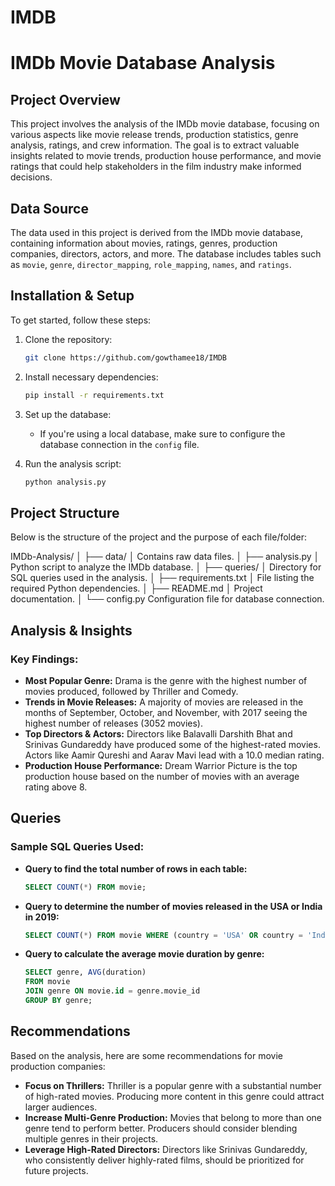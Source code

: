 # IMDB

# IMDb Movie Database Analysis

## Project Overview
This project involves the analysis of the IMDb movie database, focusing on various aspects like movie release trends, production statistics, genre analysis, ratings, and crew information. The goal is to extract valuable insights related to movie trends, production house performance, and movie ratings that could help stakeholders in the film industry make informed decisions.

## Data Source
The data used in this project is derived from the IMDb movie database, containing information about movies, ratings, genres, production companies, directors, actors, and more. The database includes tables such as `movie`, `genre`, `director_mapping`, `role_mapping`, `names`, and `ratings`.

## Installation & Setup
To get started, follow these steps:

1. Clone the repository:
    ```bash
    git clone https://github.com/gowthamee18/IMDB
    ```

2. Install necessary dependencies:
    ```bash
    pip install -r requirements.txt
    ```

3. Set up the database:
    - If you're using a local database, make sure to configure the database connection in the `config` file.

4. Run the analysis script:
    ```bash
    python analysis.py
    ```

## Project Structure
Below is the structure of the project and the purpose of each file/folder:

IMDb-Analysis/
│
├── data/
│   Contains raw data files.
│
├── analysis.py
│   Python script to analyze the IMDb database.
│
├── queries/
│   Directory for SQL queries used in the analysis.
│
├── requirements.txt
│   File listing the required Python dependencies.
│
├── README.md
│   Project documentation.
│
└── config.py
Configuration file for database connection.


## Analysis & Insights
### Key Findings:
- **Most Popular Genre:** Drama is the genre with the highest number of movies produced, followed by Thriller and Comedy.
- **Trends in Movie Releases:** A majority of movies are released in the months of September, October, and November, with 2017 seeing the highest number of releases (3052 movies).
- **Top Directors & Actors:** Directors like Balavalli Darshith Bhat and Srinivas Gundareddy have produced some of the highest-rated movies. Actors like Aamir Qureshi and Aarav Mavi lead with a 10.0 median rating.
- **Production House Performance:** Dream Warrior Picture is the top production house based on the number of movies with an average rating above 8.

## Queries
### Sample SQL Queries Used:
- **Query to find the total number of rows in each table:**
    ```sql
    SELECT COUNT(*) FROM movie;
    ```
- **Query to determine the number of movies released in the USA or India in 2019:**
    ```sql
    SELECT COUNT(*) FROM movie WHERE (country = 'USA' OR country = 'India') AND year = 2019;
    ```
- **Query to calculate the average movie duration by genre:**
    ```sql
    SELECT genre, AVG(duration) 
    FROM movie 
    JOIN genre ON movie.id = genre.movie_id 
    GROUP BY genre;
    ```

## Recommendations
Based on the analysis, here are some recommendations for movie production companies:
- **Focus on Thrillers:** Thriller is a popular genre with a substantial number of high-rated movies. Producing more content in this genre could attract larger audiences.
- **Increase Multi-Genre Production:** Movies that belong to more than one genre tend to perform better. Producers should consider blending multiple genres in their projects.
- **Leverage High-Rated Directors:** Directors like Srinivas Gundareddy, who consistently deliver highly-rated films, should be prioritized for future projects.

